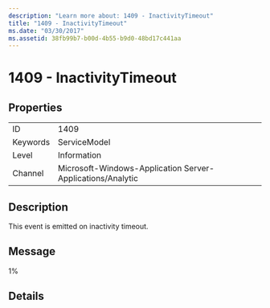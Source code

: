 ```yaml
---
description: "Learn more about: 1409 - InactivityTimeout"
title: "1409 - InactivityTimeout"
ms.date: "03/30/2017"
ms.assetid: 38fb99b7-b00d-4b55-b9d0-48bd17c441aa
---
```

# 1409 - InactivityTimeout

## Properties  
  
|||  
|-|-|  
|ID|1409|  
|Keywords|ServiceModel|  
|Level|Information|  
|Channel|Microsoft-Windows-Application Server-Applications/Analytic|  
  
## Description  

 This event is emitted on inactivity timeout.  
  
## Message  

 1%  
  
## Details
